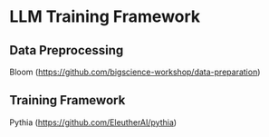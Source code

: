 # LLM Training Framework

## Data Preprocessing

Bloom (https://github.com/bigscience-workshop/data-preparation) 

## Training Framework

Pythia (https://github.com/EleutherAI/pythia)
